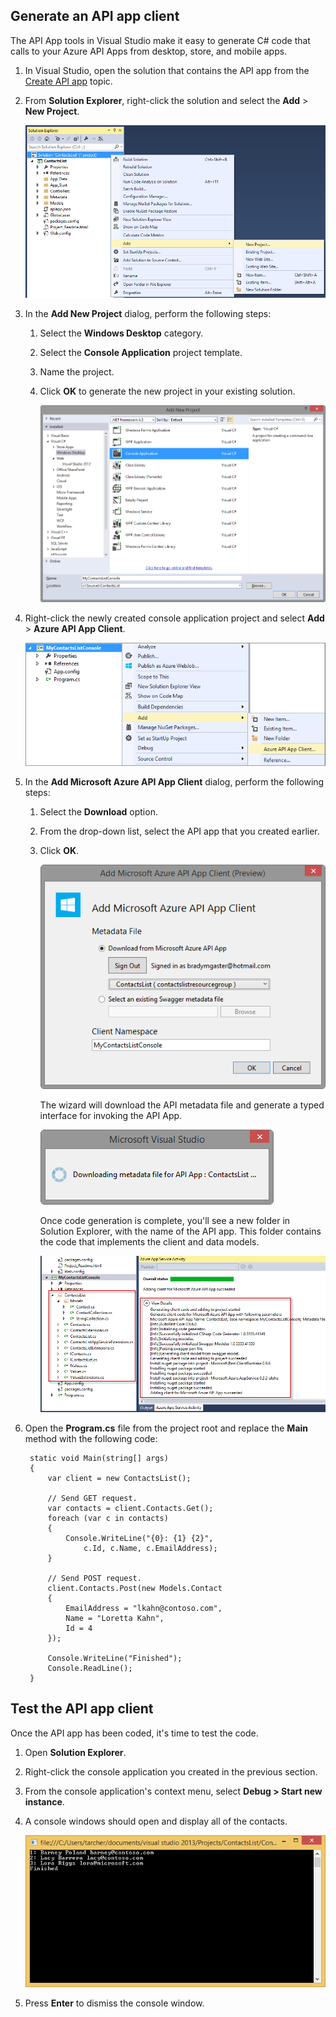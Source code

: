 ## <a name="generate-an-api-app-client"></a>Generate an API app client
The API App tools in Visual Studio make it easy to generate C# code that calls to your Azure API Apps from desktop, store, and mobile apps. 

1. In Visual Studio, open the solution that contains the API app from the [Create API app](../articles/app-service-api/app-service-dotnet-create-api-app.md) topic. 
2. From **Solution Explorer**, right-click the solution and select the **Add** > **New Project**.
   
    ![Add a new project](./media/app-service-dotnet-debug-api-app-gen-api-client/01-add-new-project-v3.png)
3. In the **Add New Project** dialog, perform the following steps:
   
   1. Select the **Windows Desktop** category.
   2. Select the **Console Application** project template.
   3. Name the project.
   4. Click **OK** to generate the new project in your existing solution.
      
      ![Add a new project](./media/app-service-dotnet-debug-api-app-gen-api-client/02-contact-list-console-project-v3.png)
4. Right-click the newly created console application project and select **Add** > **Azure API App Client**. 
   
    ![Add a new Client](./media/app-service-dotnet-debug-api-app-gen-api-client/03-add-azure-api-client-v3.png)
5. In the **Add Microsoft Azure API App Client** dialog, perform the following steps: 
   
   1. Select the **Download** option. 
   2. From the drop-down list, select the API app that you created earlier. 
   3. Click **OK**. 
      
      ![Generation Screen](./media/app-service-dotnet-debug-api-app-gen-api-client/04-select-the-api-v3.png)
      
      The wizard will download the API metadata file and generate a typed interface for invoking the API App.
      
      ![Generation Happening](./media/app-service-dotnet-debug-api-app-gen-api-client/05-metadata-downloading-v3.png)
      
      Once code generation is complete, you'll see a new folder in Solution Explorer, with the name of the API app. This folder contains the code that implements the client and data models. 
      
      ![Generation Complete](./media/app-service-dotnet-debug-api-app-gen-api-client/06-code-gen-output-v3.png)
6. Open the **Program.cs** file from the project root and replace the **Main** method with the following code: 
   
        static void Main(string[] args)
        {
            var client = new ContactsList();
   
            // Send GET request.
            var contacts = client.Contacts.Get();
            foreach (var c in contacts)
            {
                Console.WriteLine("{0}: {1} {2}",
                    c.Id, c.Name, c.EmailAddress);
            }
   
            // Send POST request.
            client.Contacts.Post(new Models.Contact
            {
                EmailAddress = "lkahn@contoso.com",
                Name = "Loretta Kahn",
                Id = 4
            });
   
            Console.WriteLine("Finished");
            Console.ReadLine();
        }

## <a name="test-the-api-app-client"></a>Test the API app client
Once the API app has been coded, it's time to test the code.

1. Open **Solution Explorer**.
2. Right-click the console application you created in the previous section.
3. From the console application's context menu, select **Debug > Start new instance**. 
4. A console windows should open and display all of the contacts. 
   
    ![Running console app](./media/app-service-dotnet-debug-api-app-gen-api-client/running-console-app.png)
5. Press **Enter** to dismiss the console window.          

